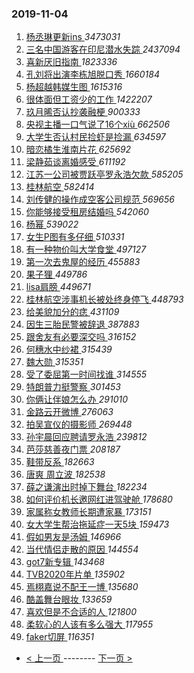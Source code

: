 ### 2019-11-04 
1. [ 杨丞琳更新ins ](https://s.weibo.com/weibo?q=%23%E6%9D%A8%E4%B8%9E%E7%90%B3%E6%9B%B4%E6%96%B0ins%23&Refer=top) *3473031*
1. [ 三名中国游客在印尼潜水失踪 ](https://s.weibo.com/weibo?q=%23%E4%B8%89%E5%90%8D%E4%B8%AD%E5%9B%BD%E6%B8%B8%E5%AE%A2%E5%9C%A8%E5%8D%B0%E5%B0%BC%E6%BD%9C%E6%B0%B4%E5%A4%B1%E8%B8%AA%23&Refer=top) *2437094*
1. [ 喜新厌旧指南 ](https://s.weibo.com/weibo?q=%23%E5%96%9C%E6%96%B0%E5%8E%8C%E6%97%A7%E6%8C%87%E5%8D%97%23&topic_ad=1&Refer=top) *1823336*
1. [ 孔刘将出演李栋旭脱口秀 ](https://s.weibo.com/weibo?q=%23%E5%AD%94%E5%88%98%E5%B0%86%E5%87%BA%E6%BC%94%E6%9D%8E%E6%A0%8B%E6%97%AD%E8%84%B1%E5%8F%A3%E7%A7%80%23&Refer=top) *1660184*
1. [ 杨超越韩媒生图 ](https://s.weibo.com/weibo?q=%23%E6%9D%A8%E8%B6%85%E8%B6%8A%E9%9F%A9%E5%AA%92%E7%94%9F%E5%9B%BE%23&Refer=top) *1615316*
1. [ 很体面但工资少的工作 ](https://s.weibo.com/weibo?q=%23%E5%BE%88%E4%BD%93%E9%9D%A2%E4%BD%86%E5%B7%A5%E8%B5%84%E5%B0%91%E7%9A%84%E5%B7%A5%E4%BD%9C%23&Refer=top) *1422207*
1. [ 玖月晞否认抄袭融梗 ](https://s.weibo.com/weibo?q=%23%E7%8E%96%E6%9C%88%E6%99%9E%E5%90%A6%E8%AE%A4%E6%8A%84%E8%A2%AD%E8%9E%8D%E6%A2%97%23&Refer=top) *900333*
1. [ 央视主播一口气说了16个xiù ](https://s.weibo.com/weibo?q=%23%E5%A4%AE%E8%A7%86%E4%B8%BB%E6%92%AD%E4%B8%80%E5%8F%A3%E6%B0%94%E8%AF%B4%E4%BA%8616%E4%B8%AAxi%C3%B9%23&Refer=top) *662506*
1. [ 大学生否认村民捡虾是捡漏 ](https://s.weibo.com/weibo?q=%23%E5%A4%A7%E5%AD%A6%E7%94%9F%E5%90%A6%E8%AE%A4%E6%9D%91%E6%B0%91%E6%8D%A1%E8%99%BE%E6%98%AF%E6%8D%A1%E6%BC%8F%23&Refer=top) *634597*
1. [ 暗恋橘生淮南片花 ](https://s.weibo.com/weibo?q=%23%E6%9A%97%E6%81%8B%E6%A9%98%E7%94%9F%E6%B7%AE%E5%8D%97%E7%89%87%E8%8A%B1%23&Refer=top) *625692*
1. [ 梁静茹谈离婚感受 ](https://s.weibo.com/weibo?q=%23%E6%A2%81%E9%9D%99%E8%8C%B9%E8%B0%88%E7%A6%BB%E5%A9%9A%E6%84%9F%E5%8F%97%23&Refer=top) *611192*
1. [ 江苏一公司被贾跃亭罗永浩欠款 ](https://s.weibo.com/weibo?q=%23%E6%B1%9F%E8%8B%8F%E4%B8%80%E5%85%AC%E5%8F%B8%E8%A2%AB%E8%B4%BE%E8%B7%83%E4%BA%AD%E7%BD%97%E6%B0%B8%E6%B5%A9%E6%AC%A0%E6%AC%BE%23&Refer=top) *585205*
1. [ 桂林航空 ](https://s.weibo.com/weibo?q=%E6%A1%82%E6%9E%97%E8%88%AA%E7%A9%BA&Refer=top) *582414*
1. [ 刘传健的操作成空客公司规范 ](https://s.weibo.com/weibo?q=%23%E5%88%98%E4%BC%A0%E5%81%A5%E7%9A%84%E6%93%8D%E4%BD%9C%E6%88%90%E7%A9%BA%E5%AE%A2%E5%85%AC%E5%8F%B8%E8%A7%84%E8%8C%83%23&Refer=top) *569656*
1. [ 你能够接受租房结婚吗 ](https://s.weibo.com/weibo?q=%23%E4%BD%A0%E8%83%BD%E5%A4%9F%E6%8E%A5%E5%8F%97%E7%A7%9F%E6%88%BF%E7%BB%93%E5%A9%9A%E5%90%97%23&Refer=top) *542060*
1. [ 杨幂 ](https://s.weibo.com/weibo?q=%23%E6%9D%A8%E5%B9%82%23&Refer=top) *539022*
1. [ 女生P图有多仔细 ](https://s.weibo.com/weibo?q=%23%E5%A5%B3%E7%94%9FP%E5%9B%BE%E6%9C%89%E5%A4%9A%E4%BB%94%E7%BB%86%23&Refer=top) *510331*
1. [ 有一种物价叫大学食堂 ](https://s.weibo.com/weibo?q=%23%E6%9C%89%E4%B8%80%E7%A7%8D%E7%89%A9%E4%BB%B7%E5%8F%AB%E5%A4%A7%E5%AD%A6%E9%A3%9F%E5%A0%82%23&Refer=top) *497127*
1. [ 第一次去鬼屋的经历 ](https://s.weibo.com/weibo?q=%23%E7%AC%AC%E4%B8%80%E6%AC%A1%E5%8E%BB%E9%AC%BC%E5%B1%8B%E7%9A%84%E7%BB%8F%E5%8E%86%23&Refer=top) *455883*
1. [ 果子狸 ](https://s.weibo.com/weibo?q=%23%E6%9E%9C%E5%AD%90%E7%8B%B8%23&Refer=top) *449786*
1. [ lisa肩膀 ](https://s.weibo.com/weibo?q=%23lisa%E8%82%A9%E8%86%80%23&Refer=top) *449671*
1. [ 桂林航空涉事机长被处终身停飞 ](https://s.weibo.com/weibo?q=%23%E6%A1%82%E6%9E%97%E8%88%AA%E7%A9%BA%E6%B6%89%E4%BA%8B%E6%9C%BA%E9%95%BF%E8%A2%AB%E5%A4%84%E7%BB%88%E8%BA%AB%E5%81%9C%E9%A3%9E%23&Refer=top) *448793*
1. [ 给美貌加分的痣 ](https://s.weibo.com/weibo?q=%23%E7%BB%99%E7%BE%8E%E8%B2%8C%E5%8A%A0%E5%88%86%E7%9A%84%E7%97%A3%23&Refer=top) *431109*
1. [ 因生三胎民警被辞退 ](https://s.weibo.com/weibo?q=%23%E5%9B%A0%E7%94%9F%E4%B8%89%E8%83%8E%E6%B0%91%E8%AD%A6%E8%A2%AB%E8%BE%9E%E9%80%80%23&Refer=top) *387883*
1. [ 跟舍友有必要深交吗 ](https://s.weibo.com/weibo?q=%23%E8%B7%9F%E8%88%8D%E5%8F%8B%E6%9C%89%E5%BF%85%E8%A6%81%E6%B7%B1%E4%BA%A4%E5%90%97%23&Refer=top) *316152*
1. [ 何穗水中纱裙 ](https://s.weibo.com/weibo?q=%23%E4%BD%95%E7%A9%97%E6%B0%B4%E4%B8%AD%E7%BA%B1%E8%A3%99%23&Refer=top) *315439*
1. [ 魏大勋 ](https://s.weibo.com/weibo?q=%E9%AD%8F%E5%A4%A7%E5%8B%8B&Refer=top) *315351*
1. [ 受了委屈第一时间找谁 ](https://s.weibo.com/weibo?q=%23%E5%8F%97%E4%BA%86%E5%A7%94%E5%B1%88%E7%AC%AC%E4%B8%80%E6%97%B6%E9%97%B4%E6%89%BE%E8%B0%81%23&Refer=top) *314555*
1. [ 特朗普力挺警察 ](https://s.weibo.com/weibo?q=%E7%89%B9%E6%9C%97%E6%99%AE%E5%8A%9B%E6%8C%BA%E8%AD%A6%E5%AF%9F&Refer=top) *301453*
1. [ 你俩让伴娘怎么办 ](https://s.weibo.com/weibo?q=%23%E4%BD%A0%E4%BF%A9%E8%AE%A9%E4%BC%B4%E5%A8%98%E6%80%8E%E4%B9%88%E5%8A%9E%23&Refer=top) *291010*
1. [ 金路云开微博 ](https://s.weibo.com/weibo?q=%23%E9%87%91%E8%B7%AF%E4%BA%91%E5%BC%80%E5%BE%AE%E5%8D%9A%23&Refer=top) *276063*
1. [ 拍吴宣仪的摄影师 ](https://s.weibo.com/weibo?q=%23%E6%8B%8D%E5%90%B4%E5%AE%A3%E4%BB%AA%E7%9A%84%E6%91%84%E5%BD%B1%E5%B8%88%23&Refer=top) *269448*
1. [ 孙宇晨回应聘请罗永浩 ](https://s.weibo.com/weibo?q=%E5%AD%99%E5%AE%87%E6%99%A8%E5%9B%9E%E5%BA%94%E8%81%98%E8%AF%B7%E7%BD%97%E6%B0%B8%E6%B5%A9&Refer=top) *239812*
1. [ 芭莎慈善夜门票 ](https://s.weibo.com/weibo?q=%23%E8%8A%AD%E8%8E%8E%E6%85%88%E5%96%84%E5%A4%9C%E9%97%A8%E7%A5%A8%23&Refer=top) *208187*
1. [ 鞋带反系 ](https://s.weibo.com/weibo?q=%23%E9%9E%8B%E5%B8%A6%E5%8F%8D%E7%B3%BB%23&Refer=top) *182663*
1. [ 唐爽 周立波 ](https://s.weibo.com/weibo?q=%E5%94%90%E7%88%BD%20%E5%91%A8%E7%AB%8B%E6%B3%A2&Refer=top) *182538*
1. [ 薛之谦演出时掉下舞台 ](https://s.weibo.com/weibo?q=%23%E8%96%9B%E4%B9%8B%E8%B0%A6%E6%BC%94%E5%87%BA%E6%97%B6%E6%8E%89%E4%B8%8B%E8%88%9E%E5%8F%B0%23&Refer=top) *182234*
1. [ 如何评价机长邀网红进驾驶舱 ](https://s.weibo.com/weibo?q=%23%E5%A6%82%E4%BD%95%E8%AF%84%E4%BB%B7%E6%9C%BA%E9%95%BF%E9%82%80%E7%BD%91%E7%BA%A2%E8%BF%9B%E9%A9%BE%E9%A9%B6%E8%88%B1%23&Refer=top) *178680*
1. [ 家属称女教师长期遭家暴 ](https://s.weibo.com/weibo?q=%23%E5%AE%B6%E5%B1%9E%E7%A7%B0%E5%A5%B3%E6%95%99%E5%B8%88%E9%95%BF%E6%9C%9F%E9%81%AD%E5%AE%B6%E6%9A%B4%23&Refer=top) *173151*
1. [ 女大学生帮治拖延症一天5块 ](https://s.weibo.com/weibo?q=%23%E5%A5%B3%E5%A4%A7%E5%AD%A6%E7%94%9F%E5%B8%AE%E6%B2%BB%E6%8B%96%E5%BB%B6%E7%97%87%E4%B8%80%E5%A4%A95%E5%9D%97%23&Refer=top) *159473*
1. [ 假如男友是汤姆 ](https://s.weibo.com/weibo?q=%23%E5%81%87%E5%A6%82%E7%94%B7%E5%8F%8B%E6%98%AF%E6%B1%A4%E5%A7%86%23&Refer=top) *146966*
1. [ 当代情侣走散的原因 ](https://s.weibo.com/weibo?q=%23%E5%BD%93%E4%BB%A3%E6%83%85%E4%BE%A3%E8%B5%B0%E6%95%A3%E7%9A%84%E5%8E%9F%E5%9B%A0%23&Refer=top) *144554*
1. [ got7新专辑 ](https://s.weibo.com/weibo?q=%23got7%E6%96%B0%E4%B8%93%E8%BE%91%23&Refer=top) *143468*
1. [ TVB2020年片单 ](https://s.weibo.com/weibo?q=%23TVB2020%E5%B9%B4%E7%89%87%E5%8D%95%23&Refer=top) *135902*
1. [ 焉栩嘉说不配王一博 ](https://s.weibo.com/weibo?q=%23%E7%84%89%E6%A0%A9%E5%98%89%E8%AF%B4%E4%B8%8D%E9%85%8D%E7%8E%8B%E4%B8%80%E5%8D%9A%23&Refer=top) *135680*
1. [ 酷盖舞台眼妆 ](https://s.weibo.com/weibo?q=%23%E9%85%B7%E7%9B%96%E8%88%9E%E5%8F%B0%E7%9C%BC%E5%A6%86%23&Refer=top) *133659*
1. [ 喜欢但是不合适的人 ](https://s.weibo.com/weibo?q=%23%E5%96%9C%E6%AC%A2%E4%BD%86%E6%98%AF%E4%B8%8D%E5%90%88%E9%80%82%E7%9A%84%E4%BA%BA%23&Refer=top) *121800*
1. [ 柔软心的人该有多么强大 ](https://s.weibo.com/weibo?q=%23%E6%9F%94%E8%BD%AF%E5%BF%83%E7%9A%84%E4%BA%BA%E8%AF%A5%E6%9C%89%E5%A4%9A%E4%B9%88%E5%BC%BA%E5%A4%A7%23&Refer=top) *117955*
1. [ faker切屏 ](https://s.weibo.com/weibo?q=%23faker%E5%88%87%E5%B1%8F%23&Refer=top) *116351* 

- [ < 上一页 ](https://github.com/able8/weibo-hot-record/blob/master/2019-11-03.md) -------- [ 下一页 > ](https://github.com/able8/weibo-hot-record/blob/master/2019-11-05.md)